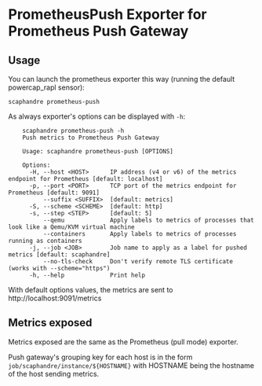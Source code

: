 # PrometheusPush Exporter for Prometheus Push Gateway

## Usage

You can launch the prometheus exporter this way (running the default powercap_rapl sensor):

	scaphandre prometheus-push

As always exporter's options can be displayed with `-h`:
```
	scaphandre prometheus-push -h
	Push metrics to Prometheus Push Gateway

	Usage: scaphandre prometheus-push [OPTIONS]

	Options:
	  -H, --host <HOST>      IP address (v4 or v6) of the metrics endpoint for Prometheus [default: localhost]
	  -p, --port <PORT>      TCP port of the metrics endpoint for Prometheus [default: 9091]
	      --suffix <SUFFIX>  [default: metrics]
	  -S, --scheme <SCHEME>  [default: http]
	  -s, --step <STEP>      [default: 5]
	      --qemu             Apply labels to metrics of processes that look like a Qemu/KVM virtual machine
	      --containers       Apply labels to metrics of processes running as containers
	  -j, --job <JOB>        Job name to apply as a label for pushed metrics [default: scaphandre]
	      --no-tls-check     Don't verify remote TLS certificate (works with --scheme="https")
	  -h, --help             Print help
```
With default options values, the metrics are sent to http://localhost:9091/metrics

## Metrics exposed

Metrics exposed are the same as the Prometheus (pull mode) exporter.

Push gateway's grouping key for each host is in the form `job/scaphandre/instance/${HOSTNAME}` with HOSTNAME being the hostname of the host sending metrics.